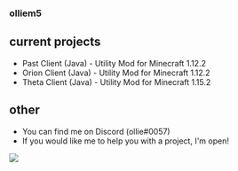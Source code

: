 ### olliem5
 ## current projects
 - Past Client (Java) - Utility Mod for Minecraft 1.12.2
 - Orion Client (Java) - Utility Mod for Minecraft 1.12.2
 - Theta Client (Java) - Utility Mod for Minecraft 1.15.2
 ## other
 - You can find me on Discord (ollie#0057)
 - If you would like me to help you with a project, I'm open!
<img align="center" src="https://github-readme-stats.vercel.app/api/?username=olliem5&theme=cobalt&count_private=true" />
